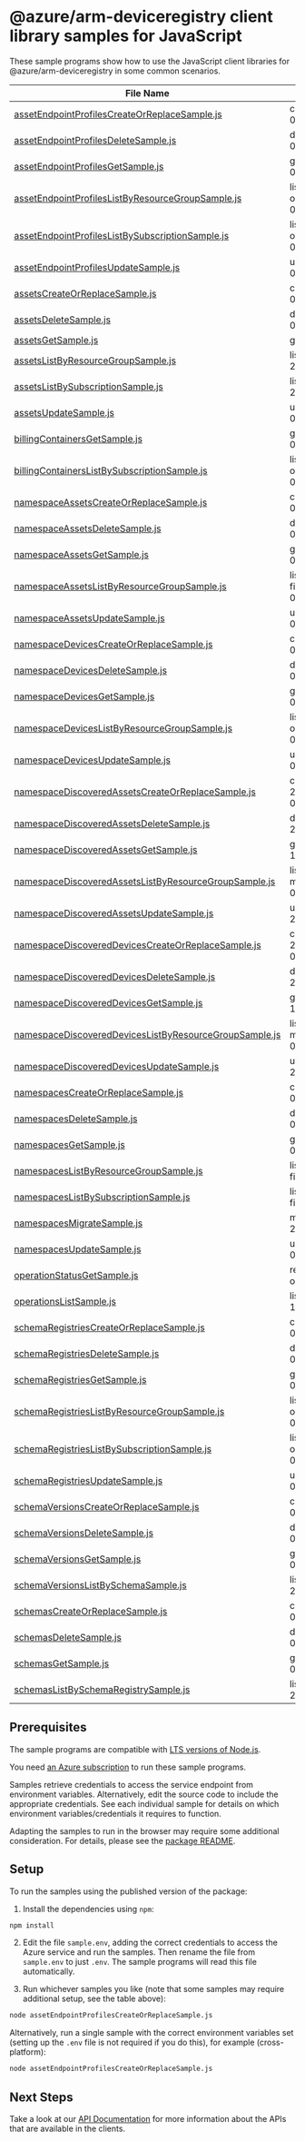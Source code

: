 # @azure/arm-deviceregistry client library samples for JavaScript

These sample programs show how to use the JavaScript client libraries for @azure/arm-deviceregistry in some common scenarios.

| **File Name**                                                                                                 | **Description**                                                                                                                           |
| ------------------------------------------------------------------------------------------------------------- | ----------------------------------------------------------------------------------------------------------------------------------------- |
| [assetEndpointProfilesCreateOrReplaceSample.js][assetendpointprofilescreateorreplacesample]                   | create a AssetEndpointProfile x-ms-original-file: 2025-10-01/CreateOrReplace_AssetEndpointProfile.json                                    |
| [assetEndpointProfilesDeleteSample.js][assetendpointprofilesdeletesample]                                     | delete a AssetEndpointProfile x-ms-original-file: 2025-10-01/Delete_AssetEndpointProfile.json                                             |
| [assetEndpointProfilesGetSample.js][assetendpointprofilesgetsample]                                           | get a AssetEndpointProfile x-ms-original-file: 2025-10-01/Get_AssetEndpointProfile.json                                                   |
| [assetEndpointProfilesListByResourceGroupSample.js][assetendpointprofileslistbyresourcegroupsample]           | list AssetEndpointProfile resources by resource group x-ms-original-file: 2025-10-01/List_AssetEndpointProfiles_ByResourceGroup.json      |
| [assetEndpointProfilesListBySubscriptionSample.js][assetendpointprofileslistbysubscriptionsample]             | list AssetEndpointProfile resources by subscription ID x-ms-original-file: 2025-10-01/List_AssetEndpointProfiles_BySubscription.json      |
| [assetEndpointProfilesUpdateSample.js][assetendpointprofilesupdatesample]                                     | update a AssetEndpointProfile x-ms-original-file: 2025-10-01/Update_AssetEndpointProfile.json                                             |
| [assetsCreateOrReplaceSample.js][assetscreateorreplacesample]                                                 | create a Asset x-ms-original-file: 2025-10-01/CreateOrReplace_Asset_With_DiscoveredAssetRef.json                                          |
| [assetsDeleteSample.js][assetsdeletesample]                                                                   | delete a Asset x-ms-original-file: 2025-10-01/Delete_Asset.json                                                                           |
| [assetsGetSample.js][assetsgetsample]                                                                         | get a Asset x-ms-original-file: 2025-10-01/Get_Asset.json                                                                                 |
| [assetsListByResourceGroupSample.js][assetslistbyresourcegroupsample]                                         | list Asset resources by resource group x-ms-original-file: 2025-10-01/List_Assets_ByResourceGroup.json                                    |
| [assetsListBySubscriptionSample.js][assetslistbysubscriptionsample]                                           | list Asset resources by subscription ID x-ms-original-file: 2025-10-01/List_Assets_BySubscription.json                                    |
| [assetsUpdateSample.js][assetsupdatesample]                                                                   | update a Asset x-ms-original-file: 2025-10-01/Update_Asset.json                                                                           |
| [billingContainersGetSample.js][billingcontainersgetsample]                                                   | get a BillingContainer x-ms-original-file: 2025-10-01/Get_BillingContainer.json                                                           |
| [billingContainersListBySubscriptionSample.js][billingcontainerslistbysubscriptionsample]                     | list BillingContainer resources by subscription ID x-ms-original-file: 2025-10-01/List_BillingContainers_BySubscription.json              |
| [namespaceAssetsCreateOrReplaceSample.js][namespaceassetscreateorreplacesample]                               | create a NamespaceAsset x-ms-original-file: 2025-10-01/CreateOrReplace_NamespaceAsset.json                                                |
| [namespaceAssetsDeleteSample.js][namespaceassetsdeletesample]                                                 | delete a NamespaceAsset x-ms-original-file: 2025-10-01/Delete_NamespaceAsset.json                                                         |
| [namespaceAssetsGetSample.js][namespaceassetsgetsample]                                                       | get a NamespaceAsset x-ms-original-file: 2025-10-01/Get_NamespaceAsset.json                                                               |
| [namespaceAssetsListByResourceGroupSample.js][namespaceassetslistbyresourcegroupsample]                       | list NamespaceAsset resources by Namespace x-ms-original-file: 2025-10-01/List_NamespaceAssets_ByResourceGroup.json                       |
| [namespaceAssetsUpdateSample.js][namespaceassetsupdatesample]                                                 | update a NamespaceAsset x-ms-original-file: 2025-10-01/Update_NamespaceAsset.json                                                         |
| [namespaceDevicesCreateOrReplaceSample.js][namespacedevicescreateorreplacesample]                             | create a NamespaceDevice x-ms-original-file: 2025-10-01/CreateOrReplace_NamespaceDevice.json                                              |
| [namespaceDevicesDeleteSample.js][namespacedevicesdeletesample]                                               | delete a NamespaceDevice x-ms-original-file: 2025-10-01/Delete_NamespaceDevice.json                                                       |
| [namespaceDevicesGetSample.js][namespacedevicesgetsample]                                                     | get a NamespaceDevice x-ms-original-file: 2025-10-01/Get_NamespaceDevice.json                                                             |
| [namespaceDevicesListByResourceGroupSample.js][namespacedeviceslistbyresourcegroupsample]                     | list NamespaceDevice resources by Namespace x-ms-original-file: 2025-10-01/List_NamespaceDevices_ByResourceGroup.json                     |
| [namespaceDevicesUpdateSample.js][namespacedevicesupdatesample]                                               | update a NamespaceDevice x-ms-original-file: 2025-10-01/Update_NamespaceDevice.json                                                       |
| [namespaceDiscoveredAssetsCreateOrReplaceSample.js][namespacediscoveredassetscreateorreplacesample]           | create a NamespaceDiscoveredAsset x-ms-original-file: 2025-10-01/CreateOrReplace_NamespaceDiscoveredAsset.json                            |
| [namespaceDiscoveredAssetsDeleteSample.js][namespacediscoveredassetsdeletesample]                             | delete a NamespaceDiscoveredAsset x-ms-original-file: 2025-10-01/Delete_NamespaceDiscoveredAsset.json                                     |
| [namespaceDiscoveredAssetsGetSample.js][namespacediscoveredassetsgetsample]                                   | get a NamespaceDiscoveredAsset x-ms-original-file: 2025-10-01/Get_NamespaceDiscoveredAsset.json                                           |
| [namespaceDiscoveredAssetsListByResourceGroupSample.js][namespacediscoveredassetslistbyresourcegroupsample]   | list NamespaceDiscoveredAsset resources by Namespace x-ms-original-file: 2025-10-01/List_NamespaceDiscoveredAssets_ByResourceGroup.json   |
| [namespaceDiscoveredAssetsUpdateSample.js][namespacediscoveredassetsupdatesample]                             | update a NamespaceDiscoveredAsset x-ms-original-file: 2025-10-01/Update_NamespaceDiscoveredAsset.json                                     |
| [namespaceDiscoveredDevicesCreateOrReplaceSample.js][namespacediscovereddevicescreateorreplacesample]         | create a NamespaceDiscoveredDevice x-ms-original-file: 2025-10-01/CreateOrReplace_NamespaceDiscoveredDevice.json                          |
| [namespaceDiscoveredDevicesDeleteSample.js][namespacediscovereddevicesdeletesample]                           | delete a NamespaceDiscoveredDevice x-ms-original-file: 2025-10-01/Delete_NamespaceDiscoveredDevice.json                                   |
| [namespaceDiscoveredDevicesGetSample.js][namespacediscovereddevicesgetsample]                                 | get a NamespaceDiscoveredDevice x-ms-original-file: 2025-10-01/Get_NamespaceDiscoveredDevice.json                                         |
| [namespaceDiscoveredDevicesListByResourceGroupSample.js][namespacediscovereddeviceslistbyresourcegroupsample] | list NamespaceDiscoveredDevice resources by Namespace x-ms-original-file: 2025-10-01/List_NamespaceDiscoveredDevices_ByResourceGroup.json |
| [namespaceDiscoveredDevicesUpdateSample.js][namespacediscovereddevicesupdatesample]                           | update a NamespaceDiscoveredDevice x-ms-original-file: 2025-10-01/Update_NamespaceDiscoveredDevice.json                                   |
| [namespacesCreateOrReplaceSample.js][namespacescreateorreplacesample]                                         | create a Namespace x-ms-original-file: 2025-10-01/CreateOrReplace_Namespace_With_Endpoints.json                                           |
| [namespacesDeleteSample.js][namespacesdeletesample]                                                           | delete a Namespace x-ms-original-file: 2025-10-01/Delete_Namespace.json                                                                   |
| [namespacesGetSample.js][namespacesgetsample]                                                                 | get a Namespace x-ms-original-file: 2025-10-01/Get_Namespace.json                                                                         |
| [namespacesListByResourceGroupSample.js][namespaceslistbyresourcegroupsample]                                 | list Namespace resources by resource group x-ms-original-file: 2025-10-01/List_Namespace_ByResourceGroup.json                             |
| [namespacesListBySubscriptionSample.js][namespaceslistbysubscriptionsample]                                   | list Namespace resources by subscription ID x-ms-original-file: 2025-10-01/List_Namespace_BySubscription.json                             |
| [namespacesMigrateSample.js][namespacesmigratesample]                                                         | migrate the resources into Namespace x-ms-original-file: 2025-10-01/Migrate_Assets_Namespace.json                                         |
| [namespacesUpdateSample.js][namespacesupdatesample]                                                           | update a Namespace x-ms-original-file: 2025-10-01/Update_Namespace_Endpoints.json                                                         |
| [operationStatusGetSample.js][operationstatusgetsample]                                                       | returns the current status of an async operation. x-ms-original-file: 2025-10-01/Get_OperationStatus.json                                 |
| [operationsListSample.js][operationslistsample]                                                               | list the operations for the provider x-ms-original-file: 2025-10-01/List_Operations.json                                                  |
| [schemaRegistriesCreateOrReplaceSample.js][schemaregistriescreateorreplacesample]                             | create a SchemaRegistry x-ms-original-file: 2025-10-01/CreateOrReplace_SchemaRegistry.json                                                |
| [schemaRegistriesDeleteSample.js][schemaregistriesdeletesample]                                               | delete a SchemaRegistry x-ms-original-file: 2025-10-01/Delete_SchemaRegistry.json                                                         |
| [schemaRegistriesGetSample.js][schemaregistriesgetsample]                                                     | get a SchemaRegistry x-ms-original-file: 2025-10-01/Get_SchemaRegistry.json                                                               |
| [schemaRegistriesListByResourceGroupSample.js][schemaregistrieslistbyresourcegroupsample]                     | list SchemaRegistry resources by resource group x-ms-original-file: 2025-10-01/List_SchemaRegistries_ByResourceGroup.json                 |
| [schemaRegistriesListBySubscriptionSample.js][schemaregistrieslistbysubscriptionsample]                       | list SchemaRegistry resources by subscription ID x-ms-original-file: 2025-10-01/List_SchemaRegistries_BySubscription.json                 |
| [schemaRegistriesUpdateSample.js][schemaregistriesupdatesample]                                               | update a SchemaRegistry x-ms-original-file: 2025-10-01/Update_SchemaRegistry.json                                                         |
| [schemaVersionsCreateOrReplaceSample.js][schemaversionscreateorreplacesample]                                 | create a SchemaVersion x-ms-original-file: 2025-10-01/CreateOrReplace_SchemaVersion.json                                                  |
| [schemaVersionsDeleteSample.js][schemaversionsdeletesample]                                                   | delete a SchemaVersion x-ms-original-file: 2025-10-01/Delete_SchemaVersion.json                                                           |
| [schemaVersionsGetSample.js][schemaversionsgetsample]                                                         | get a SchemaVersion x-ms-original-file: 2025-10-01/Get_SchemaVersion.json                                                                 |
| [schemaVersionsListBySchemaSample.js][schemaversionslistbyschemasample]                                       | list SchemaVersion resources by Schema x-ms-original-file: 2025-10-01/List_SchemaVersions_BySchema.json                                   |
| [schemasCreateOrReplaceSample.js][schemascreateorreplacesample]                                               | create a Schema x-ms-original-file: 2025-10-01/CreateOrReplace_Schema.json                                                                |
| [schemasDeleteSample.js][schemasdeletesample]                                                                 | delete a Schema x-ms-original-file: 2025-10-01/Delete_Schema.json                                                                         |
| [schemasGetSample.js][schemasgetsample]                                                                       | get a Schema x-ms-original-file: 2025-10-01/Get_Schema.json                                                                               |
| [schemasListBySchemaRegistrySample.js][schemaslistbyschemaregistrysample]                                     | list Schema resources by SchemaRegistry x-ms-original-file: 2025-10-01/List_Schemas_BySchemaRegistry.json                                 |

## Prerequisites

The sample programs are compatible with [LTS versions of Node.js](https://github.com/nodejs/release#release-schedule).

You need [an Azure subscription][freesub] to run these sample programs.

Samples retrieve credentials to access the service endpoint from environment variables. Alternatively, edit the source code to include the appropriate credentials. See each individual sample for details on which environment variables/credentials it requires to function.

Adapting the samples to run in the browser may require some additional consideration. For details, please see the [package README][package].

## Setup

To run the samples using the published version of the package:

1. Install the dependencies using `npm`:

```bash
npm install
```

2. Edit the file `sample.env`, adding the correct credentials to access the Azure service and run the samples. Then rename the file from `sample.env` to just `.env`. The sample programs will read this file automatically.

3. Run whichever samples you like (note that some samples may require additional setup, see the table above):

```bash
node assetEndpointProfilesCreateOrReplaceSample.js
```

Alternatively, run a single sample with the correct environment variables set (setting up the `.env` file is not required if you do this), for example (cross-platform):

```bash
node assetEndpointProfilesCreateOrReplaceSample.js
```

## Next Steps

Take a look at our [API Documentation][apiref] for more information about the APIs that are available in the clients.

[assetendpointprofilescreateorreplacesample]: https://github.com/Azure/azure-sdk-for-js/blob/main/sdk/deviceregistry/arm-deviceregistry/samples/v1/javascript/assetEndpointProfilesCreateOrReplaceSample.js
[assetendpointprofilesdeletesample]: https://github.com/Azure/azure-sdk-for-js/blob/main/sdk/deviceregistry/arm-deviceregistry/samples/v1/javascript/assetEndpointProfilesDeleteSample.js
[assetendpointprofilesgetsample]: https://github.com/Azure/azure-sdk-for-js/blob/main/sdk/deviceregistry/arm-deviceregistry/samples/v1/javascript/assetEndpointProfilesGetSample.js
[assetendpointprofileslistbyresourcegroupsample]: https://github.com/Azure/azure-sdk-for-js/blob/main/sdk/deviceregistry/arm-deviceregistry/samples/v1/javascript/assetEndpointProfilesListByResourceGroupSample.js
[assetendpointprofileslistbysubscriptionsample]: https://github.com/Azure/azure-sdk-for-js/blob/main/sdk/deviceregistry/arm-deviceregistry/samples/v1/javascript/assetEndpointProfilesListBySubscriptionSample.js
[assetendpointprofilesupdatesample]: https://github.com/Azure/azure-sdk-for-js/blob/main/sdk/deviceregistry/arm-deviceregistry/samples/v1/javascript/assetEndpointProfilesUpdateSample.js
[assetscreateorreplacesample]: https://github.com/Azure/azure-sdk-for-js/blob/main/sdk/deviceregistry/arm-deviceregistry/samples/v1/javascript/assetsCreateOrReplaceSample.js
[assetsdeletesample]: https://github.com/Azure/azure-sdk-for-js/blob/main/sdk/deviceregistry/arm-deviceregistry/samples/v1/javascript/assetsDeleteSample.js
[assetsgetsample]: https://github.com/Azure/azure-sdk-for-js/blob/main/sdk/deviceregistry/arm-deviceregistry/samples/v1/javascript/assetsGetSample.js
[assetslistbyresourcegroupsample]: https://github.com/Azure/azure-sdk-for-js/blob/main/sdk/deviceregistry/arm-deviceregistry/samples/v1/javascript/assetsListByResourceGroupSample.js
[assetslistbysubscriptionsample]: https://github.com/Azure/azure-sdk-for-js/blob/main/sdk/deviceregistry/arm-deviceregistry/samples/v1/javascript/assetsListBySubscriptionSample.js
[assetsupdatesample]: https://github.com/Azure/azure-sdk-for-js/blob/main/sdk/deviceregistry/arm-deviceregistry/samples/v1/javascript/assetsUpdateSample.js
[billingcontainersgetsample]: https://github.com/Azure/azure-sdk-for-js/blob/main/sdk/deviceregistry/arm-deviceregistry/samples/v1/javascript/billingContainersGetSample.js
[billingcontainerslistbysubscriptionsample]: https://github.com/Azure/azure-sdk-for-js/blob/main/sdk/deviceregistry/arm-deviceregistry/samples/v1/javascript/billingContainersListBySubscriptionSample.js
[namespaceassetscreateorreplacesample]: https://github.com/Azure/azure-sdk-for-js/blob/main/sdk/deviceregistry/arm-deviceregistry/samples/v1/javascript/namespaceAssetsCreateOrReplaceSample.js
[namespaceassetsdeletesample]: https://github.com/Azure/azure-sdk-for-js/blob/main/sdk/deviceregistry/arm-deviceregistry/samples/v1/javascript/namespaceAssetsDeleteSample.js
[namespaceassetsgetsample]: https://github.com/Azure/azure-sdk-for-js/blob/main/sdk/deviceregistry/arm-deviceregistry/samples/v1/javascript/namespaceAssetsGetSample.js
[namespaceassetslistbyresourcegroupsample]: https://github.com/Azure/azure-sdk-for-js/blob/main/sdk/deviceregistry/arm-deviceregistry/samples/v1/javascript/namespaceAssetsListByResourceGroupSample.js
[namespaceassetsupdatesample]: https://github.com/Azure/azure-sdk-for-js/blob/main/sdk/deviceregistry/arm-deviceregistry/samples/v1/javascript/namespaceAssetsUpdateSample.js
[namespacedevicescreateorreplacesample]: https://github.com/Azure/azure-sdk-for-js/blob/main/sdk/deviceregistry/arm-deviceregistry/samples/v1/javascript/namespaceDevicesCreateOrReplaceSample.js
[namespacedevicesdeletesample]: https://github.com/Azure/azure-sdk-for-js/blob/main/sdk/deviceregistry/arm-deviceregistry/samples/v1/javascript/namespaceDevicesDeleteSample.js
[namespacedevicesgetsample]: https://github.com/Azure/azure-sdk-for-js/blob/main/sdk/deviceregistry/arm-deviceregistry/samples/v1/javascript/namespaceDevicesGetSample.js
[namespacedeviceslistbyresourcegroupsample]: https://github.com/Azure/azure-sdk-for-js/blob/main/sdk/deviceregistry/arm-deviceregistry/samples/v1/javascript/namespaceDevicesListByResourceGroupSample.js
[namespacedevicesupdatesample]: https://github.com/Azure/azure-sdk-for-js/blob/main/sdk/deviceregistry/arm-deviceregistry/samples/v1/javascript/namespaceDevicesUpdateSample.js
[namespacediscoveredassetscreateorreplacesample]: https://github.com/Azure/azure-sdk-for-js/blob/main/sdk/deviceregistry/arm-deviceregistry/samples/v1/javascript/namespaceDiscoveredAssetsCreateOrReplaceSample.js
[namespacediscoveredassetsdeletesample]: https://github.com/Azure/azure-sdk-for-js/blob/main/sdk/deviceregistry/arm-deviceregistry/samples/v1/javascript/namespaceDiscoveredAssetsDeleteSample.js
[namespacediscoveredassetsgetsample]: https://github.com/Azure/azure-sdk-for-js/blob/main/sdk/deviceregistry/arm-deviceregistry/samples/v1/javascript/namespaceDiscoveredAssetsGetSample.js
[namespacediscoveredassetslistbyresourcegroupsample]: https://github.com/Azure/azure-sdk-for-js/blob/main/sdk/deviceregistry/arm-deviceregistry/samples/v1/javascript/namespaceDiscoveredAssetsListByResourceGroupSample.js
[namespacediscoveredassetsupdatesample]: https://github.com/Azure/azure-sdk-for-js/blob/main/sdk/deviceregistry/arm-deviceregistry/samples/v1/javascript/namespaceDiscoveredAssetsUpdateSample.js
[namespacediscovereddevicescreateorreplacesample]: https://github.com/Azure/azure-sdk-for-js/blob/main/sdk/deviceregistry/arm-deviceregistry/samples/v1/javascript/namespaceDiscoveredDevicesCreateOrReplaceSample.js
[namespacediscovereddevicesdeletesample]: https://github.com/Azure/azure-sdk-for-js/blob/main/sdk/deviceregistry/arm-deviceregistry/samples/v1/javascript/namespaceDiscoveredDevicesDeleteSample.js
[namespacediscovereddevicesgetsample]: https://github.com/Azure/azure-sdk-for-js/blob/main/sdk/deviceregistry/arm-deviceregistry/samples/v1/javascript/namespaceDiscoveredDevicesGetSample.js
[namespacediscovereddeviceslistbyresourcegroupsample]: https://github.com/Azure/azure-sdk-for-js/blob/main/sdk/deviceregistry/arm-deviceregistry/samples/v1/javascript/namespaceDiscoveredDevicesListByResourceGroupSample.js
[namespacediscovereddevicesupdatesample]: https://github.com/Azure/azure-sdk-for-js/blob/main/sdk/deviceregistry/arm-deviceregistry/samples/v1/javascript/namespaceDiscoveredDevicesUpdateSample.js
[namespacescreateorreplacesample]: https://github.com/Azure/azure-sdk-for-js/blob/main/sdk/deviceregistry/arm-deviceregistry/samples/v1/javascript/namespacesCreateOrReplaceSample.js
[namespacesdeletesample]: https://github.com/Azure/azure-sdk-for-js/blob/main/sdk/deviceregistry/arm-deviceregistry/samples/v1/javascript/namespacesDeleteSample.js
[namespacesgetsample]: https://github.com/Azure/azure-sdk-for-js/blob/main/sdk/deviceregistry/arm-deviceregistry/samples/v1/javascript/namespacesGetSample.js
[namespaceslistbyresourcegroupsample]: https://github.com/Azure/azure-sdk-for-js/blob/main/sdk/deviceregistry/arm-deviceregistry/samples/v1/javascript/namespacesListByResourceGroupSample.js
[namespaceslistbysubscriptionsample]: https://github.com/Azure/azure-sdk-for-js/blob/main/sdk/deviceregistry/arm-deviceregistry/samples/v1/javascript/namespacesListBySubscriptionSample.js
[namespacesmigratesample]: https://github.com/Azure/azure-sdk-for-js/blob/main/sdk/deviceregistry/arm-deviceregistry/samples/v1/javascript/namespacesMigrateSample.js
[namespacesupdatesample]: https://github.com/Azure/azure-sdk-for-js/blob/main/sdk/deviceregistry/arm-deviceregistry/samples/v1/javascript/namespacesUpdateSample.js
[operationstatusgetsample]: https://github.com/Azure/azure-sdk-for-js/blob/main/sdk/deviceregistry/arm-deviceregistry/samples/v1/javascript/operationStatusGetSample.js
[operationslistsample]: https://github.com/Azure/azure-sdk-for-js/blob/main/sdk/deviceregistry/arm-deviceregistry/samples/v1/javascript/operationsListSample.js
[schemaregistriescreateorreplacesample]: https://github.com/Azure/azure-sdk-for-js/blob/main/sdk/deviceregistry/arm-deviceregistry/samples/v1/javascript/schemaRegistriesCreateOrReplaceSample.js
[schemaregistriesdeletesample]: https://github.com/Azure/azure-sdk-for-js/blob/main/sdk/deviceregistry/arm-deviceregistry/samples/v1/javascript/schemaRegistriesDeleteSample.js
[schemaregistriesgetsample]: https://github.com/Azure/azure-sdk-for-js/blob/main/sdk/deviceregistry/arm-deviceregistry/samples/v1/javascript/schemaRegistriesGetSample.js
[schemaregistrieslistbyresourcegroupsample]: https://github.com/Azure/azure-sdk-for-js/blob/main/sdk/deviceregistry/arm-deviceregistry/samples/v1/javascript/schemaRegistriesListByResourceGroupSample.js
[schemaregistrieslistbysubscriptionsample]: https://github.com/Azure/azure-sdk-for-js/blob/main/sdk/deviceregistry/arm-deviceregistry/samples/v1/javascript/schemaRegistriesListBySubscriptionSample.js
[schemaregistriesupdatesample]: https://github.com/Azure/azure-sdk-for-js/blob/main/sdk/deviceregistry/arm-deviceregistry/samples/v1/javascript/schemaRegistriesUpdateSample.js
[schemaversionscreateorreplacesample]: https://github.com/Azure/azure-sdk-for-js/blob/main/sdk/deviceregistry/arm-deviceregistry/samples/v1/javascript/schemaVersionsCreateOrReplaceSample.js
[schemaversionsdeletesample]: https://github.com/Azure/azure-sdk-for-js/blob/main/sdk/deviceregistry/arm-deviceregistry/samples/v1/javascript/schemaVersionsDeleteSample.js
[schemaversionsgetsample]: https://github.com/Azure/azure-sdk-for-js/blob/main/sdk/deviceregistry/arm-deviceregistry/samples/v1/javascript/schemaVersionsGetSample.js
[schemaversionslistbyschemasample]: https://github.com/Azure/azure-sdk-for-js/blob/main/sdk/deviceregistry/arm-deviceregistry/samples/v1/javascript/schemaVersionsListBySchemaSample.js
[schemascreateorreplacesample]: https://github.com/Azure/azure-sdk-for-js/blob/main/sdk/deviceregistry/arm-deviceregistry/samples/v1/javascript/schemasCreateOrReplaceSample.js
[schemasdeletesample]: https://github.com/Azure/azure-sdk-for-js/blob/main/sdk/deviceregistry/arm-deviceregistry/samples/v1/javascript/schemasDeleteSample.js
[schemasgetsample]: https://github.com/Azure/azure-sdk-for-js/blob/main/sdk/deviceregistry/arm-deviceregistry/samples/v1/javascript/schemasGetSample.js
[schemaslistbyschemaregistrysample]: https://github.com/Azure/azure-sdk-for-js/blob/main/sdk/deviceregistry/arm-deviceregistry/samples/v1/javascript/schemasListBySchemaRegistrySample.js
[apiref]: https://learn.microsoft.com/javascript/api/@azure/arm-deviceregistry?view=azure-node-preview
[freesub]: https://azure.microsoft.com/free/
[package]: https://github.com/Azure/azure-sdk-for-js/tree/main/sdk/deviceregistry/arm-deviceregistry/README.md
